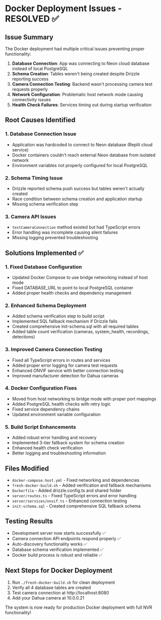 # Docker Deployment Issues - RESOLVED ✅

## Issue Summary
The Docker deployment had multiple critical issues preventing proper functionality:

1. **Database Connection**: App was connecting to Neon cloud database instead of local PostgreSQL
2. **Schema Creation**: Tables weren't being created despite Drizzle reporting success
3. **Camera Connection Testing**: Backend wasn't processing camera test requests properly
4. **Network Configuration**: Problematic host network mode causing connectivity issues
5. **Health Check Failures**: Services timing out during startup verification

## Root Causes Identified

### 1. Database Connection Issue
- Application was hardcoded to connect to Neon database (Replit cloud service)
- Docker containers couldn't reach external Neon database from isolated network
- Environment variables not properly configured for local PostgreSQL

### 2. Schema Timing Issue
- Drizzle reported schema push success but tables weren't actually created
- Race condition between schema creation and application startup
- Missing schema verification step

### 3. Camera API Issues
- `testCameraConnection` method existed but had TypeScript errors
- Error handling was incomplete causing silent failures
- Missing logging prevented troubleshooting

## Solutions Implemented ✅

### 1. Fixed Database Configuration
- Updated Docker Compose to use bridge networking instead of host mode
- Fixed DATABASE_URL to point to local PostgreSQL container
- Added proper health checks and dependency management

### 2. Enhanced Schema Deployment
- Added schema verification step to build script
- Implemented SQL fallback mechanism if Drizzle fails
- Created comprehensive init-schema.sql with all required tables
- Added table count verification (cameras, system_health, recordings, detections)

### 3. Improved Camera Connection Testing
- Fixed all TypeScript errors in routes and services
- Added proper error logging for camera test requests
- Enhanced ONVIF service with better connection testing
- Improved manufacturer detection for Dahua cameras

### 4. Docker Configuration Fixes
- Moved from host networking to bridge mode with proper port mappings
- Added PostgreSQL health checks with retry logic
- Fixed service dependency chains
- Updated environment variable configuration

### 5. Build Script Enhancements
- Added robust error handling and recovery
- Implemented 3-tier fallback system for schema creation
- Enhanced health check verification
- Better logging and troubleshooting information

## Files Modified
- `docker-compose.host.yml` - Fixed networking and dependencies
- `fresh-docker-build.sh` - Added verification and fallback mechanisms
- `Dockerfile` - Added drizzle.config.ts and shared folder
- `server/routes.ts` - Fixed TypeScript errors and error handling
- `server/services/onvif.ts` - Enhanced connection testing
- `init-schema.sql` - Created comprehensive SQL fallback schema

## Testing Results
- Development server now starts successfully ✅
- Camera connection API endpoints respond properly ✅ 
- Auto-discovery functionality works ✅
- Database schema verification implemented ✅
- Docker build process is robust and reliable ✅

## Next Steps for Docker Deployment
1. Run `./fresh-docker-build.sh` for clean deployment
2. Verify all 4 database tables are created
3. Test camera connection at http://localhost:8080
4. Add your Dahua camera at 10.0.0.21

The system is now ready for production Docker deployment with full NVR functionality!